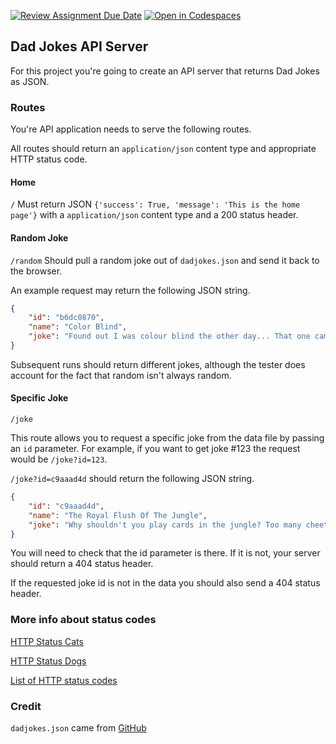 [![Review Assignment Due Date](https://classroom.github.com/assets/deadline-readme-button-24ddc0f5d75046c5622901739e7c5dd533143b0c8e959d652212380cedb1ea36.svg)](https://classroom.github.com/a/dVvYLkYY)
[![Open in Codespaces](https://classroom.github.com/assets/launch-codespace-7f7980b617ed060a017424585567c406b6ee15c891e84e1186181d67ecf80aa0.svg)](https://classroom.github.com/open-in-codespaces?assignment_repo_id=12424414)
## Dad Jokes API Server

For this project you're going to create an API server that returns Dad Jokes as JSON.

### Routes
You're API application needs to serve the following routes.

All routes should return an `application/json` content type and appropriate HTTP status code. 

#### Home
`/`
Must return JSON `{'success': True, 'message': 'This is the home page'}` with a `application/json` content type and a 200 status header.

#### Random Joke
`/random`
Should pull a random joke out of `dadjokes.json` and send it back to the browser. 

An example request may return the following JSON string.

```json
{
    "id": "b6dc0870",
    "name": "Color Blind",
    "joke": "Found out I was colour blind the other day... That one came right out the purple."
}
```

Subsequent runs should return different jokes, although the tester does account for the fact that random isn't always random. 


#### Specific Joke
`/joke`

This route allows you to request a specific joke from the data file by passing an `id` parameter. For example, if you want to get joke #123 the request would be `/joke?id=123`. 

`/joke?id=c9aaad4d` should return the following JSON string.

```json
{
    "id": "c9aaad4d",
    "name": "The Royal Flush Of The Jungle",
    "joke": "Why shouldn't you play cards in the jungle? Too many cheetahs."
}
```

You will need to check that the id parameter is there. If it is not, your server should return a 404 status header.

If the requested joke id is not in the data you should also send a 404 status header. 

### More info about status codes
[HTTP Status Cats](https://http.cat/)

[HTTP Status Dogs](https://httpstatusdogs.com/)

[List of HTTP status codes](https://en.wikipedia.org/wiki/List_of_HTTP_status_codes) 

### Credit
`dadjokes.json` came from [GitHub](https://github.com/mshwery/dad-jokes-api)